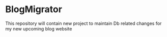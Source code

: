 # BlogMigrator
This repository will contain new project to maintain Db related changes for my new upcoming blog website
